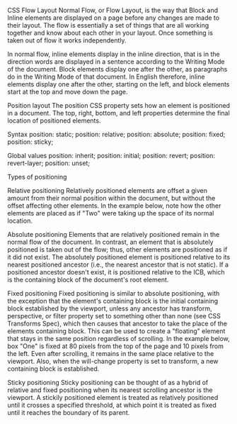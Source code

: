 CSS Flow Layout
Normal Flow, or Flow Layout, is the way that Block and Inline elements are displayed on a page before any changes are made to their layout. The flow is essentially a set of things that are all working together and know about each other in your layout. Once something is taken out of flow it works independently.

In normal flow, inline elements display in the inline direction, that is in the direction words are displayed in a sentence according to the Writing Mode of the document. Block elements display one after the other, as paragraphs do in the Writing Mode of that document. In English therefore, inline elements display one after the other, starting on the left, and block elements start at the top and move down the page.







Position layout
The position CSS property sets how an element is positioned in a document. The top, right, bottom, and left properties determine the final location of positioned elements.


Syntax
position: static;
position: relative;
position: absolute;
position: fixed;
position: sticky;

 Global values 
position: inherit;
position: initial;
position: revert;
position: revert-layer;
position: unset;


Types of positioning

Relative positioning
Relatively positioned elements are offset a given amount from their normal position within the document, but without the offset affecting other elements. In the example below, note how the other elements are placed as if "Two" were taking up the space of its normal location.


Absolute positioning
Elements that are relatively positioned remain in the normal flow of the document. In contrast, an element that is absolutely positioned is taken out of the flow; thus, other elements are positioned as if it did not exist. The absolutely positioned element is positioned relative to its nearest positioned ancestor (i.e., the nearest ancestor that is not static). If a positioned ancestor doesn't exist, it is positioned relative to the ICB, which is the containing block of the document's root element.


Fixed positioning
Fixed positioning is similar to absolute positioning, with the exception that the element's containing block is the initial containing block established by the viewport, unless any ancestor has transform, perspective, or filter property set to something other than none (see CSS Transforms Spec), which then causes that ancestor to take the place of the elements containing block. This can be used to create a "floating" element that stays in the same position regardless of scrolling. In the example below, box "One" is fixed at 80 pixels from the top of the page and 10 pixels from the left. Even after scrolling, it remains in the same place relative to the viewport. Also, when the will-change property is set to transform, a new containing block is established.


Sticky positioning
Sticky positioning can be thought of as a hybrid of relative and fixed positioning when its nearest scrolling ancestor is the viewport. A stickily positioned element is treated as relatively positioned until it crosses a specified threshold, at which point it is treated as fixed until it reaches the boundary of its parent. 